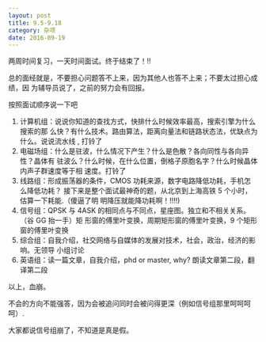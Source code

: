 ```yaml
---
layout: post
title: 9.5-9.18
category: 杂项
date: 2016-09-19
---
```


两周时间复习，一天时间面试。终于结束了！!!

总的面经就是，不要担心问题答不上来，因为其他人也答不上来；不要太过担心成绩，因
为辅导员说了，之前的努力会有回报。

按照面试顺序说一下吧

1. 计算机组：说说你知道的查找方式，快排什么时候效率最高，搜索引擎为什么搜索的那
   么快？有什么技术。路由算法，距离向量法和链路状态法，优缺点为什么。说说流水线
   , 打铃了
2. 电磁场组：什么是驻波，什么情况下产生？什么是色散？各向同性与各向异性？晶体有
   驻波么？什么时候，在什么位置，倒格子原胞名字？什么时候晶体内声子群速度等于相
   速度。打铃了
3. 线路组：形成振荡器的条件，CMOS 功耗来源，数字电路降低功耗，手机怎么降低功耗？
   接下来是整个面试最神奇的题，从北京到上海高铁 5 个小时，估算一下耗能.（傻逼了明
   明降压就能降功耗啊！!!!!)
4. 信号组：QPSK 与 4ASK 的相同点与不同点，星座图。独立和不相关关系。（谷 GG 抬一手）矩
   形窗的傅里叶变换，周期矩形窗的傅里叶变换，9 个矩形窗的傅里叶变换
5. 综合组：自我介绍，社交网络与自媒体的发展对技术，社会，政治，经济的影响。无领导
   小组讨论
6. 英语组：读一篇文章，自我介绍，phd or master, why? 朗读文章第二段，翻译第二段

以上，血崩。

不会的方向不能强答，因为会被追问同时会被问得更深（例如信号组那里呵呵呵呵）.

大家都说信号组崩了，不知道是真是假。
